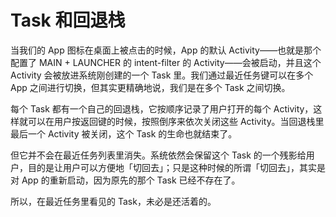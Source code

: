 # Task 和回退栈

当我们的 App 图标在桌面上被点击的时候，App 的默认 Activity——也就是那个配置了 MAIN + LAUNCHER 的 intent-filter 的 Activity——会被启动，并且这个 Activity 会被放进系统刚创建的一个 Task 里。我们通过最近任务键可以在多个 App 之间进行切换，但其实更精确地说，我们是在多个 Task 之间切换。

每个 Task 都有一个自己的回退栈，它按顺序记录了用户打开的每个 Activity，这样就可以在用户按返回键的时候，按照倒序来依次关闭这些 Activity。当回退栈里最后一个 Activity 被关闭，这个 Task 的生命也就结束了。

但它并不会在最近任务列表里消失。系统依然会保留这个 Task 的一个残影给用户，目的是让用户可以方便地「切回去」；只是这种时候的所谓「切回去」，其实是对 App 的重新启动，因为原先的那个 Task 已经不存在了。

所以，在最近任务里看见的 Task，未必是还活着的。

